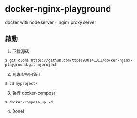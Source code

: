 # docker-nginx-playground
docker with node server + nginx proxy server


## 啟動

1. 下載源碼

```
$ git clone https://github.com/ttpss930141011/docker-nginx-playground.git myproject
```

2. 到專案根目錄下

```
$ cd myproject/
```

3. 執行 docker-compose

```
$ docker-compose up -d
```

4. Done!
